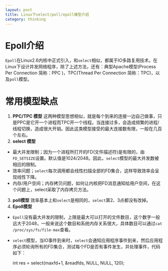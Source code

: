 ```yaml
---
layout: post
title: Linux下select/poll/epoll模型介绍
category: thinking
---
```


# Epoll介绍
`Epoll`在Linux2.6内核中正式引入，和`select`相似，都属于IO多路复用技术。在Linux下设计并发网络程序，除了上述方法，还有：典型Apache模型(Process Per Connection 简称：PPC )，TPC(Thread Per Connection 简称：TPC)，以及`poll`模型。

# 常用模型缺点
1. **PPC/TPC 模型**
这两种模型思想相似，就是每个到来的连接一边自己做事，只是PPC是它开一个进程而TPC开一个线程。当连接过多，会造成频繁的进程/线程切换，造成很大开销。因此这类模型接受的最大连接数有限，一般在几百个左右。
2. **select 模型**
* 最大并发限制；因为一个进程所打开的FD(文件描述符)是有限的，由`FD_SETSIZE`设置。默认值是1024/2048。因此，`select`模型的最大并发数被相应的限制。
* 效率问题；`select`每次调用都会线性扫描全部的FD集合，这样导致效率会呈现线性下降。
* 内存/用户空间；内存拷贝问题，如何让内核把FD消息通知给用户空间，在这个问题上，select采取了内存拷贝方法。
3. **poll模型**
效率基本上和`select`是相同的，`select`第2、3点都没有改掉。
4. **Epoll模型**
* `Epoll`没有最大并发的限制，上限是最大可以打开的文件数目，这个数字一般远大于2048，一般来说这个数目和系统内存关系很大，具体数目可以通过`cat /proc/sys/fs/file-max`查看。
* `select`模型，当IO事件到来时，`select`会通知应用程序事件到来，然后应用程序必须轮询所有的FD集合，测试每个FD是否有事件发生，并处理事件，代码如下：

 	int res = select(maxfd+1, &readfds, NULL, NULL, 120);  
	
